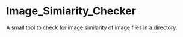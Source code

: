 # Image_Simiarity_Checker
A small tool to check for image similarity of image files in a directory.

